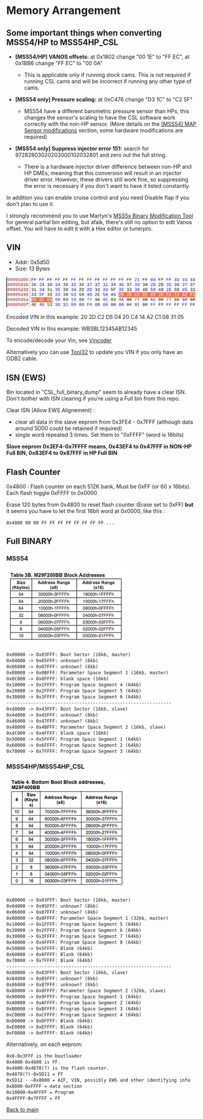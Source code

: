 # Memory Arrangement

## Some important things when converting MSS54/HP to MSS54HP_CSL



- **[MSS54/HP] VANOS offsets:** at 0x1802 change "00 1E" to "FF EC", at 0x1BB6 change "FF EC" to "00 0A"
  - This is applicable only if running stock cams. This is not required if running CSL cams and will be incorrect if running any other type of cams.


- **[MSS54 only] Pressure scaling:** at 0xC476 change "D3 1C" to "C2 5F"
  - MSS54 have a different barometric pressure sensor than HPs, this changes the sensor's scaling to have the CSL software work correctly with the non-HP sensor. (More details on the [[MSS54] MAP Sensor modifications](/hardware_modifications/MAP_Sensor.mkd) section, some hardware modifications are required)


- **[MSS54 only] Suppress injector error 151:** search for 97282803020203000102032801 and zero out the full string.
    - There is a hardware injector driver difference between non-HP and HP DMEs, meaning that this conversion will result in an injector driver error. However, these drivers still work fine, so suppressing the error is necessary if you don't want to have it listed constantly.

In addition you can enable cruise control and you need Disable flap if you don't plan to use it.

I strongly recommend you to use Martyn's
    [MSS5x Binary Modification Tool](https://www.ecuworx.co.uk/downloads/) for general partial bin editing, but afaik, there's still no option to edit Vanos offset. You will have to edit it with a Hex editor or tunerpro.


## VIN

- Addr: 0x5d50
- Size: 13 Bytes

![vin_location](/pictures/vin_bless.png)

Encoded VIN in this example: 20 2D C2 D5 04 20 C4 14 A2 C1 08 31 05

Decoded VIN in this example: WBSBL12345AB12345

To encode/decode your Vin, see [Vincoder](/tools/vin_to_hex/readme_vincoder.mkd)

Alternatively you can use [Tool32](https://www.ecuworx.co.uk/2016/02/26/adding-updating-your-vin-uif-with-tool32/) to update you VIN if you only have an ODB2 cable.

## ISN (EWS)

Bin located in "CSL_full_binary_dump" seem to already have a clear ISN. Don't bother with ISN clearing if you're using a Full bin from this repo.

Clear ISN (Allow EWS Alignement) :
- clear all data in the slave eeprom from 0x3FE4 - 0x7FFF (although data around 5D00 could be retained if required)
- single word repeated 3 times. Set them to "0xFFFF" (word is 16bits)

**Slave eeprom 0x3EF4-0x7FFFF means, 0x43EF4 to 0x47FFF in NON-HP Full BIN, 0x83EF4 to 0x87FFF in HP Full BIN**

## Flash Counter

0x4800 : Flash counter on each 512K bank, Must be 0xFF (or 60 x 16bits). Each flash toggle 0xFFFF to 0x0000

Erase 120 bytes from 0x4800 to reset flash counter (Erase set to 0xFF) **but** it seems you have to let the first 16bit word at 0x0000, like this :

```
0x4800 00 00 FF FF FF FF FF FF FF FF ...
```

## Full BINARY

### MSS54

![mss54_arrangement](/pictures/mss54_arrangement.png)

```
0x00000 -> 0x03FFF: Boot Sector (16kb, master)
0x04000 -> 0x05FFF: unknown? (8kb)
0x06000 -> 0x07FFF: unknown? (8kb)
0x08000 -> 0x0BFFF: Parameter Space Segment 1 (16kb, master)
0x0C000 -> 0x0FFFF: blank space (16kb)
0x10000 -> 0x1FFFF: Program Space Segment 4 (64kb)
0x20000 -> 0x2FFFF: Program Space Segment 5 (64kb)
0x30000 -> 0x3FFFF: Program Space Segment 6 (64kb)
-------------------------------------------------------------
0x40000 -> 0x43FFF: Boot Sector (16kb, slave)
0x44000 -> 0x45FFF: unknown? (8kb)
0x46000 -> 0x47FFF: unknown? (8kb)
0x48000 -> 0x4BFFF: Parameter Space Segment 2 (16kb, slave)
0x4C000 -> 0x4FFFF: blank space (16kb)
0x50000 -> 0x5FFFF: Program Space Segment 1 (64kb)
0x60000 -> 0x6FFFF: Program Space Segment 2 (64kb)
0x70000 -> 0x7FFFF: Program Space Segment 3 (64kb)
```
 ### MSS54HP/MSS54HP_CSL

![mss54hp_arrangement](/pictures/mss54hp_arrangement.png)

```
0x00000 -> 0x03FFF: Boot Sector (16kb, master)
0x04000 -> 0x05FFF: unknown? (8kb)
0x06000 -> 0x07FFF: unknown? (8kb)
0x08000 -> 0x0FFFF: Parameter Space Segment 1 (32kb, master)
0x10000 -> 0x1FFFF: Program Space Segment 5 (64kb)
0x20000 -> 0x2FFFF: Program Space Segment 6 (64kb)
0x30000 -> 0x3FFFF: Program Space Segment 7 (64kb)
0x40000 -> 0x4FFFF: Program Space Segment 8 (64kb)
0x50000 -> 0x5FFFF: Blank (64kb)
0x60000 -> 0x6FFFF: Blank (64kb)
0x70000 -> 0x7FFFF: Blank (64kb)
-------------------------------------------------------------
0x80000 -> 0x83FFF: Boot Sector (16kb, slave)
0x84000 -> 0x85FFF: unknown? (8kb)
0x86000 -> 0x87FFF: unknown? (8kb)
0x88000 -> 0x8FFFF: Parameter Space Segment 2 (32kb, slave)
0x90000 -> 0x9FFFF: Program Space Segment 1 (64kb)
0xA0000 -> 0xAFFFF: Program Space Segment 2 (64kb)
0xB0000 -> 0xBFFFF: Program Space Segment 3 (64kb)
0xC0000 -> 0xCFFFF: Program Space Segment 4 (64kb)
0xD0000 -> 0xDFFFF: Blank (64kb)
0xE0000 -> 0xEFFFF: Blank (64kb)
0xF0000 -> 0xFFFFF: Blank (64kb)
```

Alternatively, on each eeprom:

```
0x0-0x3FFF is the bootloader
0x4000-0x4800 is FF.
0x4800-0x4878(?) is the flash counter.
0x4878(?)-0x5D11 = FF
0x5D12 - ~0x8000 = AIF, VIN, possibly EWS and other identifying info
0x8000-0xFFFF = data section
0x10000-0x4FFFF = Program
0x4FFFF-0x7FFFF = FF
```

[Back to main](/README.mkd)
